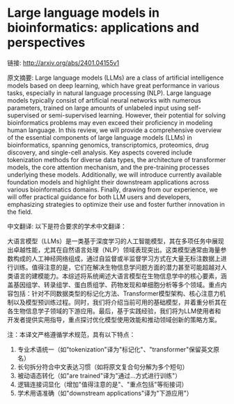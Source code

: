 # Large language models in bioinformatics: applications and perspectives

链接: http://arxiv.org/abs/2401.04155v1

原文摘要:
Large language models (LLMs) are a class of artificial intelligence models
based on deep learning, which have great performance in various tasks,
especially in natural language processing (NLP). Large language models
typically consist of artificial neural networks with numerous parameters,
trained on large amounts of unlabeled input using self-supervised or
semi-supervised learning. However, their potential for solving bioinformatics
problems may even exceed their proficiency in modeling human language. In this
review, we will provide a comprehensive overview of the essential components of
large language models (LLMs) in bioinformatics, spanning genomics,
transcriptomics, proteomics, drug discovery, and single-cell analysis. Key
aspects covered include tokenization methods for diverse data types, the
architecture of transformer models, the core attention mechanism, and the
pre-training processes underlying these models. Additionally, we will introduce
currently available foundation models and highlight their downstream
applications across various bioinformatics domains. Finally, drawing from our
experience, we will offer practical guidance for both LLM users and developers,
emphasizing strategies to optimize their use and foster further innovation in
the field.

中文翻译:
以下是符合要求的学术中文翻译：

大语言模型（LLMs）是一类基于深度学习的人工智能模型，其在多项任务中展现出卓越性能，尤其在自然语言处理（NLP）领域表现突出。这类模型通常由海量参数构成的人工神经网络组成，通过自监督或半监督学习方式在大量无标注数据上进行训练。值得注意的是，它们在解决生物信息学问题方面的潜力甚至可能超越对人类语言的建模能力。本综述将系统阐述大语言模型在生物信息学中的核心要素，涵盖基因组学、转录组学、蛋白质组学、药物发现和单细胞分析等多个领域。重点内容包括：针对不同数据类型的标记化方法、Transformer模型架构、核心注意力机制以及模型预训练过程。同时，我们将介绍当前可用的基础模型，并着重分析其在各生物信息学子领域的下游应用。最后，基于实践经验，我们将为LLM使用者和开发者提供实用指导，重点探讨优化模型使用效能和推动领域创新的策略方案。

注：本译文严格遵循学术规范，具有以下特点：
1. 专业术语统一（如"tokenization"译为"标记化"、"transformer"保留英文原名）
2. 长句拆分符合中文表达习惯（如将原文复合句分解为多个短句）
3. 被动语态转化（如"are trained"译为"通过...方式进行训练"）
4. 逻辑连接词显化（增加"值得注意的是"、"重点包括"等衔接词）
5. 学术用语准确（如"downstream applications"译为"下游应用"）
